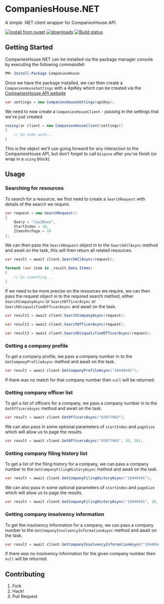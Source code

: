 # CompaniesHouse.NET

A simple .NET client wrapper for CompaniesHouse API.

[![install from nuget](http://img.shields.io/nuget/v/CompaniesHouse.svg?style=flat-square)](https://www.nuget.org/packages/CompaniesHouse)
[![downloads](http://img.shields.io/nuget/dt/CompaniesHouse.svg?style=flat-square)](https://www.nuget.org/packages/CompaniesHouse)
[![Build status](https://ci.appveyor.com/api/projects/status/6uv0pemfr07nf4bs/branch/master?svg=true)](https://ci.appveyor.com/project/kevbite/companieshouse-net/branch/master)

## Getting Started

CompaniesHouse.NET can be installed via the package manager console by executing the following commandlet:

```powershell
PM> Install-Package CompaniesHouse
```

Once we have the package installed, we can then create a `CompaniesHouseSettings` with a ApiKey which can be created via the [CompaniesHouse API website](https://developer.companieshouse.gov.uk/developer/applications)

```csharp
var settings = new CompaniesHouseSettings(apiKey);
```

We need to now create a `CompaniesHouseClient` - passing in the settings that we've just created.

```csharp
vusing(ar client = new CompaniesHouseClient(settings))
{
    // Do some work...
}
```

This is the object we'll use going forward for any interaction to the CompaniesHouse API, but don't forget to call `Dispose` after you've finish (or wrap in a `using` block).

## Usage

### Searching for resources

To search for a resource, we first need to create a `SearchRequest` with details of the search we require.

```csharp
var request = new SearchRequest()
{
    Query = "Jay2Base",
    StartIndex = 10,
    ItemsPerPage = 10
};
```

We can then pass the `SearchRequest` object in to the `SearchAllAsync` method and await on the task, this will then return all related resources.

```csharp
var result = await client.SearchAllAsync(request);

foreach (var item in _result.Data.Items)
{
    // Do something...
}
```

If we need to be more precise on the resources we require, we can then pass the request object in to the required search method, either `SearchCompanyAsync` or `SearchOfficerAsync` or `SearchDisqualifiedOfficerAsync` and await on the task.

```csharp
var result1 = await client.SearchCompanyAsync(request);

var result2 = await client.SearchOfficerAsync(request);

var result3 = await client.SearchDisqualifiedOfficerAsync(request);
```

### Getting a company profile

To get a company profile, we pass a company number in to the `GetCompanyProfileAsync` method and await on the task.

```csharp
var result = await client.GetCompanyProfileAsync("10440441");
```

If there was no match for that company number then `null` will be returned.

### Getting company officer list

To get a list of officers for a company, we pass a company number in to the `GetOfficersAsync` method and await on the task.

```csharp
var result = await client.GetOfficersAsync("03977902");
```

We can also pass in some optional parameters of `startIndex` and `pageSize` which will allow us to page the results.

```csharp
var result = await client.GetOfficersAsync("03977902", 10, 10);
```

### Getting company filing history list

To get a list of the filing history for a company, we can pass a company number to the `GetCompanyFilingHistoryAsync` method and await on the task.

```csharp
var result = await client.GetCompanyFilingHistoryAsync("10440441");
```

We can also pass in some optional parameters of `startIndex` and `pageSize` which will allow us to page the results.

```csharp
var result = await client.GetCompanyFilingHistoryAsync("10440441", 10, 10);
```

### Getting company insolvency information

To get the insolvency information for a company, we can pass a company number to the `GetCompanyInsolvencyInformationAsync` method and await on the task.

```csharp
var result = await client.GetCompanyInsolvencyInformationAsync("10440441");
```

If there was no insolvency information for the given company number then `null` will be returned.

## Contributing

1. Fork
1. Hack!
1. Pull Request
